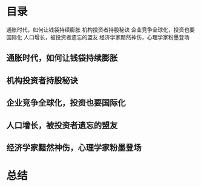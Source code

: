 # 目录
通胀时代，如何让钱袋持续膨胀
机构投资者持股秘诀
企业竞争全球化，投资也要国际化
人口增长，被投资者遗忘的盟友
经济学家黯然神伤，心理学家粉墨登场

## 通胀时代，如何让钱袋持续膨胀
## 机构投资者持股秘诀
## 企业竞争全球化，投资也要国际化
## 人口增长，被投资者遗忘的盟友
## 经济学家黯然神伤，心理学家粉墨登场
# 总结